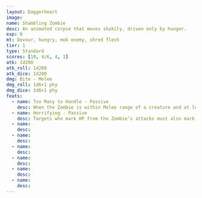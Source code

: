 ```yaml
---
layout: Daggerheart
image:
name: Shambling Zombie
desc: An animated corpse that moves shakily, driven only by hunger.
exp: 0
mt: Devour, hungry, mob enemy, shred flesh
tier: 1
type: Standard
scores: [10, 4/6, 4, 1]
atk: 1d200
atk_roll: 1d200
atk_dice: 1d200
dmg: Bite - Melee
dmg_roll: 1d6+1 phy
dmg_dice: 1d6+1 phy
feats:
  - name: Too Many to Handle - Passive
    desc: When the Zombie is within Melee range of a creature and at least one other Zombie is within Close range, all attacks against that creature have advantage.
  - name: Horrifying - Passive
    desc: Targets who mark HP from the Zombie’s attacks must also mark a Stress.
  - name: 
    desc: 
  - name: 
    desc: 
  - name: 
    desc: 
  - name: 
    desc: 
  - name: 
    desc: 
  - name: 
    desc: 
---
```

